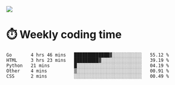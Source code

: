 
<p> <img src="https://github-readme-stats.vercel.app/api?username=cozgerest&show_icons=true&hide_border=false" /> </p>

# :stopwatch: Weekly coding time 
<!--START_SECTION:waka-->
```text
Go       4 hrs 46 mins   █████████████▓░░░░░░░░░░░   55.12 % 
HTML     3 hrs 23 mins   █████████▓░░░░░░░░░░░░░░░   39.19 % 
Python   21 mins         █░░░░░░░░░░░░░░░░░░░░░░░░   04.19 % 
Other    4 mins          ▒░░░░░░░░░░░░░░░░░░░░░░░░   00.91 % 
CSS      2 mins          ░░░░░░░░░░░░░░░░░░░░░░░░░   00.49 % 
```
<!--END_SECTION:waka-->

